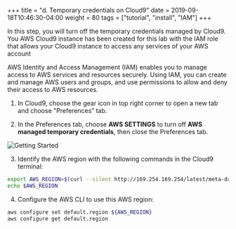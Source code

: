 +++
title = "d. Temporary credentials on Cloud9"
date = 2019-09-18T10:46:30-04:00
weight = 80
tags = ["tutorial", "install", "IAM"]
+++

In this step, you will turn off the temporary credentials managed by Cloud9.
You AWS Cloud9 instance has been created for this lab with the IAM role that allows your Cloud9 instance to access any services of your AWS account

AWS Identity and Access Management (IAM) enables you to manage access to AWS services and resources securely.
Using IAM, you can create and manage AWS users and groups, and use permissions to allow and deny their access to AWS resources.


1. In Cloud9, choose the gear icon in top right corner to open a new tab and choose "Preferences” tab.

2. In the Preferences tab, choose **AWS SETTINGS** to turn off **AWS managed temporary credentials**, then close the Preferences tab.

![Getting Started](/images/introductory-steps/cloud9-credentials.png)

3. Identify the AWS region with the following commands in the Cloud9 terminal:

```bash
export AWS_REGION=$(curl --silent http://169.254.169.254/latest/meta-data/placement/region)
echo $AWS_REGION
```

4. Configure the AWS CLI to use this AWS region:

```bash
aws configure set default.region ${AWS_REGION}
aws configure get default.region
```
